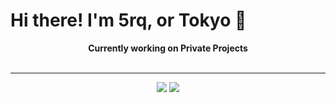 <h1>Hi there! I'm 5rq, or Tokyo 👋</h1>

<p align="center">
<strong>Currently working on Private Projects</strong> <br/>
<br/>
</p>

---
<p align="center">
<img src="https://lanyard.cnrad.dev/api/774299626697523200?hideDiscrim=true"/> <img src="https://lanyard.cnrad.dev/api/952160535493885992?hideDiscrim=true"/>
</p>
